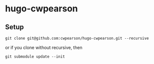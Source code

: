 # hugo-cwpearson

## Setup

    git clone git@github.com:cwpearson/hugo-cwpearson.git --recursive

or if you clone without recursive, then

    git submodule update --init